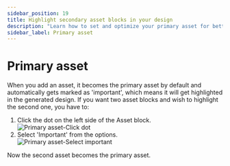 ```yaml
---
sidebar_position: 19
title: Highlight secondary asset blocks in your design
description: "Learn how to set and optimize your primary asset for better design generation."
sidebar_label: Primary asset
---
```


# Primary asset

When you add an asset, it becomes the primary asset by default and automatically gets marked as 'important', which means it will get highlighted in the generated design. If you want two asset blocks and wish to highlight the second one, you have to:

1. Click the dot on the left side of the Asset block.  
   <img src="/img/working-with-content/primary-asset/1_primary-asset_click-dot.png" alt="Primary asset-Click dot" />
2. Select 'Important' from the options.  
   <img src="/img/working-with-content/primary-asset/2_primary-asset_select-important.png" alt="Primary asset-Select important" />

Now the second asset becomes the primary asset.